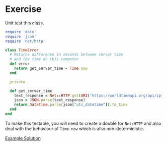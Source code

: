 # Exercise

Unit test this class.

```ruby
require 'date'
require 'json'
require 'net/http'

class TimeError
  # Returns difference in seconds between server time
  # and the time on this computer
  def error
    return get_server_time - Time.now
  end

  private

  def get_server_time
    text_response = Net::HTTP.get(URI("https://worldtimeapi.org/api/ip"))
    json = JSON.parse(text_response)
    return DateTime.parse(json["utc_datetime"]).to_time
  end
end
```

To make this testable, you will need to create a double for `Net:HTTP` and also
deal with the behaviour of `Time.now` which is also non-deterministic.

<!-- OMITTED -->

[Example Solution](https://www.youtube.com/watch?v=znbct4MAp9A&t=5625s)
